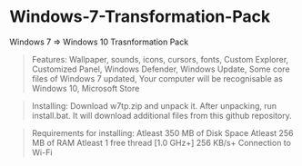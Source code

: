 # Windows-7-Transformation-Pack
Windows 7 => Windows 10 Trasnformation Pack

> Features:
Wallpaper, sounds, icons, cursors, fonts,
Custom Explorer,
Customized Panel,
Windows Defender,
Windows Update,
Some core files of Windows 7 updated,
Your computer will be recognisable as Windows 10,
Microsoft Store

> Installing:
Download w7tp.zip and unpack it. After unpacking, run install.bat. It will download additional files from this github repository.

> Requirements for installing:
Atleast 350 MB of Disk Space
Atleast 256 MB of RAM
Atleast 1 free thread [1.0 GHz+]
256 KB/s+ Connection to Wi-Fi
